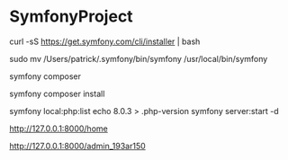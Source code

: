 # SymfonyProject
 
curl -sS https://get.symfony.com/cli/installer | bash

<!-- The Symfony CLI v4.25.4 was installed successfully!

Use it as a local file:
  /Users/patrick/.symfony/bin/symfony

Or add the following line to your shell configuration file:
  export PATH="$HOME/.symfony/bin:$PATH"

Or install it globally on your system:
  mv /Users/patrick/.symfony/bin/symfony /usr/local/bin/symfony -->

sudo mv /Users/patrick/.symfony/bin/symfony /usr/local/bin/symfony

symfony composer

symfony composer install

symfony local:php:list
echo 8.0.3 > .php-version
symfony server:start -d

http://127.0.0.1:8000/home

http://127.0.0.1:8000/admin_193ar150



